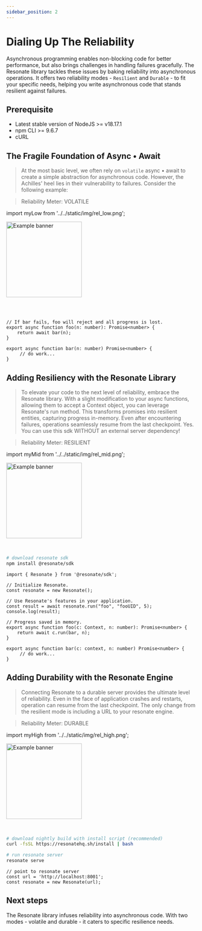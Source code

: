 ```yaml
---
sidebar_position: 2
---
```


# Dialing Up The Reliability 

Asynchronous programming enables non-blocking code for better performance, but also brings challenges in handling failures gracefully. The Resonate library tackles these issues by baking reliability into asynchronous operations. It offers two reliability modes - `Resilient` and `Durable` - to fit your specific needs, helping you write asynchronous code that stands resilient against failures.

## Prerequisite

- Latest stable version of NodeJS >= v18.17.1 
- npm CLI >= 9.6.7
- cURL

## The Fragile Foundation of Async • Await
> At the most basic level, we often rely on `volatile` async • await to create a simple abstraction for asynchronous code. However, the Achilles' heel lies in their vulnerability to failures. Consider the following example:

> Reliability Meter: VOLATILE

import myLow from '../../static/img/rel_low.png';

<img src={myLow} alt="Example banner" width="200" />

&nbsp;

```tsx title="src/volatile-promises.tsx"

// If bar fails, foo will reject and all progress is lost.
export async function foo(n: number): Promise<number> {
    return await bar(n); 
}

export async function bar(n: number) Promise<number> {
     // do work...
}
```

## Adding Resiliency with the Resonate Library
> To elevate your code to the next level of reliability, embrace the Resonate library. With a slight modification to your async functions, allowing them to accept a Context object, you can leverage Resonate's run method. This transforms promises into resilient entities, capturing progress in-memory. Even after encountering failures, operations seamlessly resume from the last checkpoint. Yes. You can use this sdk WITHOUT an external server dependency!

> Reliability Meter: RESILIENT

import myMid from '../../static/img/rel_mid.png';

<img src={myMid} alt="Example banner" width="200" />

&nbsp;

```bash 
# download resonate sdk
npm install @resonate/sdk
```

```tsx title="src/resilient-promises.tsx"
import { Resonate } from '@resonate/sdk';

// Initialize Resonate.
const resonate = new Resonate();

// Use Resonate's features in your application.
const result = await resonate.run("foo", "fooUID", 5);
console.log(result);

// Progress saved in memory. 
export async function foo(c: Context, n: number): Promise<number> {
    return await c.run(bar, n); 
}

export async function bar(c: context, n: number) Promise<number> {
     // do work...
}
```

## Adding Durability with the Resonate Engine
> Connecting Resonate to a durable server provides the ultimate level of reliability. Even in the face of application crashes and restarts, operation can resume from the last checkpoint. The only change from the resilient mode is including a URL to your resonate engine.

> Reliability Meter: DURABLE 


import myHigh from '../../static/img/rel_high.png';

<img src={myHigh} alt="Example banner" width="200" /> 

&nbsp;

```bash 
# download nightly build with install script (recommended)
curl -fsSL https://resonatehq.sh/install | bash

# run resonate server 
resonate serve
```

```tsx title="src/durable-promises.tsx"
// point to resonate server
const url = 'http://localhost:8001';
const resonate = new Resonate(url); 
```

## Next steps

The Resonate library infuses reliability into asynchronous code. With two modes - volatile and durable - it caters to specific resilience needs.

